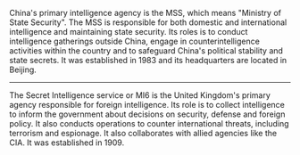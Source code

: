 
China's primary intelligence agency is the MSS, which means "Ministry of State Security".
The MSS is responsible for both domestic and international intelligence and maintaining state security.
Its roles is to conduct intelligence gatherings outside China, engage in counterintelligence activities within the country and to safeguard China's political stability and state secrets.
It was established in 1983 and its headquarters are located in Beijing.

-------------------


The Secret Intelligence service or MI6 is the United Kingdom's primary agency responsible for foreign intelligence.
Its role is to collect intelligence to inform the government about decisions on security, defense and foreign policy.
It also conducts operations to counter international threats, including terrorism and espionage.
It also collaborates with allied agencies like the CIA.
It was established in 1909.